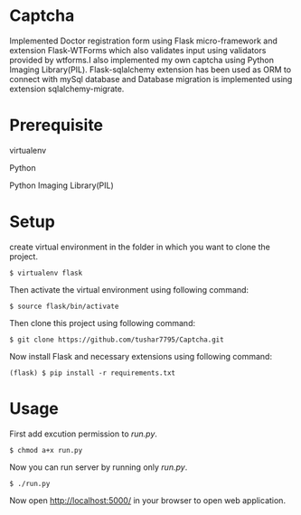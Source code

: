 # Captcha
Implemented Doctor registration form using Flask micro-framework and extension Flask-WTForms which also validates input using validators provided by wtforms.I also implemented my own captcha using Python Imaging Library(PIL). Flask-sqlalchemy extension has been used as ORM to connect with mySql database and Database migration is implemented using extension sqlalchemy-migrate. 

# Prerequisite
virtualenv

Python

Python Imaging Library(PIL)

# Setup
create virtual environment in the folder in which you want to clone the project.
```shell
$ virtualenv flask
```
Then activate the virtual environment using following command:
```shell
$ source flask/bin/activate
```

Then clone this project using following command:
```git
$ git clone https://github.com/tushar7795/Captcha.git
```

Now install Flask and necessary extensions using following command: 
```shell
(flask) $ pip install -r requirements.txt
```

# Usage
First add excution permission to *run.py*.
```shell
$ chmod a+x run.py
```
Now you can run server by running only *run.py*.
```shell
$ ./run.py
```

Now open [http://localhost:5000/](http://localhost:5000/) in your browser to open web application. 

